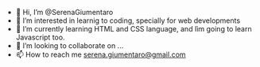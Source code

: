 - 👋 Hi, I’m @SerenaGiumentaro
- 👀 I’m interested in learnig to coding, specially for web developments
- 🌱 I’m currently learning HTML and CSS language, and Iìm going to learn Javascript too.
- 💞️ I’m looking to collaborate on ...
- 📫 How to reach me serena.giumentaro@gmail.com

<!---
SerenaGiumentaro/SerenaGiumentaro is a ✨ special ✨ repository because its `README.md` (this file) appears on your GitHub profile.
You can click the Preview link to take a look at your changes.
--->
